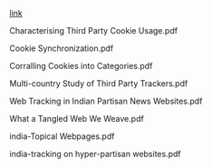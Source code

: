 
[link](https://raw.githack.com/Tracking-the-trackers/Tracking-the-trackers.github.io/main/PDFs/list.html)


<p>Characterising Third Party Cookie Usage.pdf</p>
<p>Cookie Synchronization.pdf</p>
<p>Corralling Cookies into Categories.pdf</p>
<p>Multi-country Study of Third Party Trackers.pdf</p>
<p>Web Tracking in Indian Partisan News Websites.pdf</p>
<p>What a Tangled Web We Weave.pdf</p>
<p>india-Topical Webpages.pdf</p>
<p>india-tracking on hyper-partisan websites.pdf</p>
